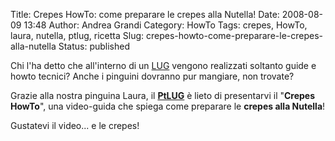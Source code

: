 Title: Crepes HowTo: come preparare le crepes alla Nutella!
Date: 2008-08-09 13:48
Author: Andrea Grandi
Category: HowTo
Tags: crepes, HowTo, laura, nutella, ptlug, ricetta
Slug: crepes-howto-come-preparare-le-crepes-alla-nutella
Status: published

Chi l'ha detto che all'interno di un
[LUG](http://it.wikipedia.org/wiki/Linux_user_group) vengono realizzati
soltanto guide e howto tecnici? Anche i pinguini dovranno pur mangiare,
non trovate?

Grazie alla nostra pinguina Laura, il [**PtLUG**](http://www.ptlug.org)
è lieto di presentarvi il "**Crepes HowTo**", una video-guida che spiega
come preparare le **crepes alla Nutella**!

Gustatevi il video... e le crepes!

<object classid="clsid:d27cdb6e-ae6d-11cf-96b8-444553540000" width="425" height="344" codebase="http://download.macromedia.com/pub/shockwave/cabs/flash/swflash.cab#version=6,0,40,0"><param name="allowFullScreen" value="true"></param><param name="src" value="http://www.youtube.com/v/4aGWrHaD__o&amp;hl=it&amp;fs=1&amp;rel=0"></param><embed type="application/x-shockwave-flash" width="425" height="344" src="http://www.youtube.com/v/4aGWrHaD__o&amp;hl=it&amp;fs=1&amp;rel=0" allowfullscreen="true"></embed></object>
